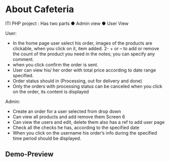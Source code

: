 # About Cafeteria

ITI PHP project :
Has two parts
● Admin view
● User View

User:

- In the home page user select his order, images of the products are clickable, when you click on it, item added. 2- + or – to add or remove the count of the product you need in the notes; you can specify any comment.
- when you click confirm the order is sent.
- User can view his/ her order with total price according to date range specified.
- Order status should in (Processing, out for delivery and done)
- Only the orders with processing status can be canceled when you click on the order, its content is displayed

Admin:

- Create an order for a user selected from drop down
- Can view all products and add remove them Screen 6
- Can view the users and edit, delete them also has a ref to add user page
- Check all the checks he has, according to the specified date
- When you click on the username his order’s info during the specified time period should be displayed.

## Demo-Preview
